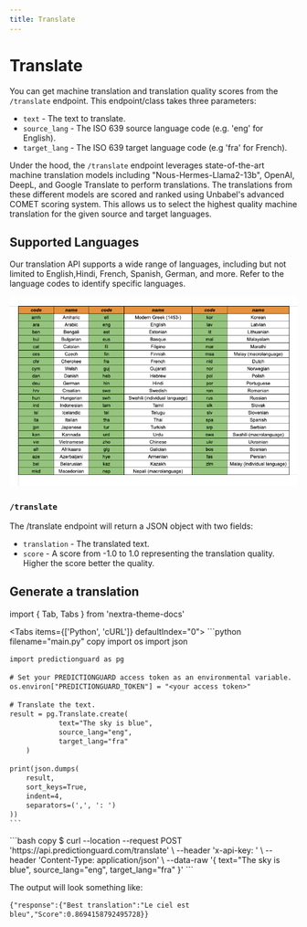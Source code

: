 ```yaml
---
title: Translate
---
```


# Translate

You can get machine translation and translation quality scores from the `/translate` endpoint. This endpoint/class takes three parameters:

- `text` - The text to translate.
- `source_lang` - The ISO 639 source language code (e.g. 'eng' for English).
- `target_lang` - The ISO 639 target language code (e.g 'fra' for French).

Under the hood, the `/translate` endpoint leverages state-of-the-art machine translation models including "Nous-Hermes-Llama2-13b", OpenAI, DeepL, and Google Translate to perform translations. The translations from these different models are scored and ranked using Unbabel's advanced COMET scoring system. This allows us to select the highest quality machine translation for the given source and target languages.

## Supported Languages

Our translation API supports a wide range of languages, including but not limited to English,Hindi, French, Spanish, German, and more. Refer to the language codes to identify specific languages.

![List of supported langauges !!!](./languages.png)

### `/translate`

The /translate endpoint will return a JSON object with two fields:

- `translation` - The translated text.
- `score` - A score from -1.0 to 1.0 representing the translation quality. Higher the score better the quality.


## Generate a translation

import { Tab, Tabs } from 'nextra-theme-docs'

<Tabs items={['Python', 'cURL']}  defaultIndex="0">
  <Tab>
    ```python filename="main.py" copy
    import os
    import json

    import predictionguard as pg

    # Set your PREDICTIONGUARD access token as an environmental variable.
    os.environ["PREDICTIONGUARD_TOKEN"] = "<your access token>"

    # Translate the text.
    result = pg.Translate.create(
        		text="The sky is blue",
                source_lang="eng",
                target_lang="fra"
        )

    print(json.dumps(
        result,
        sort_keys=True,
        indent=4,
        separators=(',', ': ')
    ))
    ```
  </Tab>
  <Tab>
    ```bash copy
    $ curl --location --request POST 'https://api.predictionguard.com/translate' \
    --header 'x-api-key: <your access token>' \
    --header 'Content-Type: application/json' \
    --data-raw '{
        text="The sky is blue",
        source_lang="eng",
        target_lang="fra"
    }'
    ```
  </Tab>
</Tabs>

The output will look something like:

```
{"response":{"Best translation":"Le ciel est bleu","Score":0.8694158792495728}}
```
